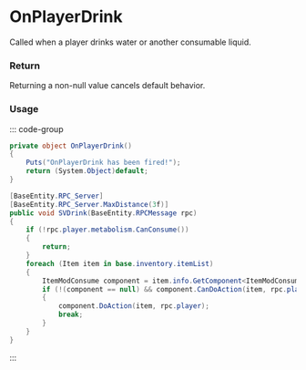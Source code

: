 # OnPlayerDrink
<Badge type="info" text="Player"/><Badge type="danger" text="Carbon Compatible"/><Badge type="warning" text="Oxide Compatible"/>
Called when a player drinks water or another consumable liquid.

### Return
Returning a non-null value cancels default behavior.

### Usage
::: code-group
```csharp [Example]
private object OnPlayerDrink()
{
	Puts("OnPlayerDrink has been fired!");
	return (System.Object)default;
}
```
```csharp [Source — Assembly-CSharp @ LiquidContainer]
[BaseEntity.RPC_Server]
[BaseEntity.RPC_Server.MaxDistance(3f)]
public void SVDrink(BaseEntity.RPCMessage rpc)
{
	if (!rpc.player.metabolism.CanConsume())
	{
		return;
	}
	foreach (Item item in base.inventory.itemList)
	{
		ItemModConsume component = item.info.GetComponent<ItemModConsume>();
		if (!(component == null) && component.CanDoAction(item, rpc.player))
		{
			component.DoAction(item, rpc.player);
			break;
		}
	}
}

```
:::
